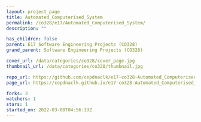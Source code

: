 ```yaml
---
layout: project_page
title: Automated_Computerised_System
permalink: /co328/e17/Automated_Computerised_System/
description: ""

has_children: false
parent: E17 Software Engineering Projects (CO328)
grand_parent: Software Engineering Projects (CO328)

cover_url: /data/categories/co328/cover_page.jpg
thumbnail_url: /data/categories/co328/thumbnail.jpg

repo_url: https://github.com/cepdnaclk/e17-co328-Automated_Computerised_System
page_url: https://cepdnaclk.github.io/e17-co328-Automated_Computerised_System

forks: 3
watchers: 1
stars: 1
started_on: 2022-03-08T04:56:33Z
---
```



